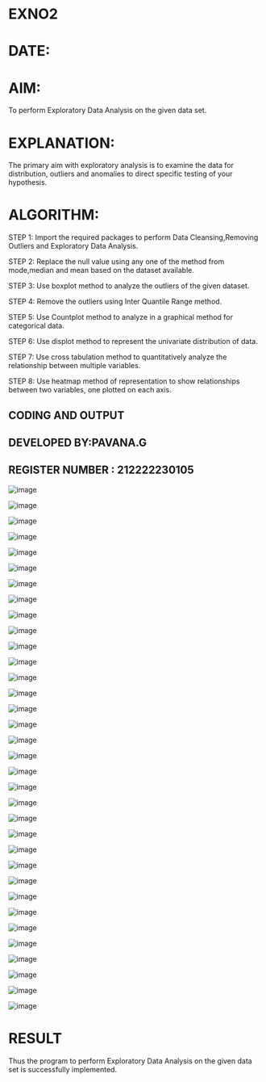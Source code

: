 # EXNO2
# DATE:
# AIM:
 To perform Exploratory Data Analysis on the given data set.
      
# EXPLANATION:
  The primary aim with exploratory analysis is to examine the data for distribution, outliers and anomalies to direct specific testing of your hypothesis.
  
# ALGORITHM:
STEP 1: Import the required packages to perform Data Cleansing,Removing Outliers and Exploratory Data Analysis.

STEP 2: Replace the null value using any one of the method from mode,median and mean based on the dataset available.

STEP 3: Use boxplot method to analyze the outliers of the given dataset.

STEP 4: Remove the outliers using Inter Quantile Range method.

STEP 5: Use Countplot method to analyze in a graphical method for categorical data.

STEP 6: Use displot method to represent the univariate distribution of data.

STEP 7: Use cross tabulation method to quantitatively analyze the relationship between multiple variables.

STEP 8: Use heatmap method of representation to show relationships between two variables, one plotted on each axis.

## CODING AND OUTPUT
## DEVELOPED BY:PAVANA.G
## REGISTER NUMBER : 212222230105
![image](https://github.com/SamyukthaSreenivasan/EXNO2DS/assets/119475703/862d52d2-4e22-4b7e-8b30-bfe7e1a5e2f1)

![image](https://github.com/SamyukthaSreenivasan/EXNO2DS/assets/119475703/1a7bef76-83b3-45fb-8a7b-0b4e13423fb8)

![image](https://github.com/SamyukthaSreenivasan/EXNO2DS/assets/119475703/289852c5-5aeb-4f67-bd3d-435b3d7577d0)

![image](https://github.com/SamyukthaSreenivasan/EXNO2DS/assets/119475703/98f9dbbe-db58-4cf4-aeb2-f026f99bbbcd)

![image](https://github.com/SamyukthaSreenivasan/EXNO2DS/assets/119475703/b23811d6-321b-43c5-a367-1983862db14a)

![image](https://github.com/SamyukthaSreenivasan/EXNO2DS/assets/119475703/632a5e9f-89ed-4987-8d8e-2c4eb80abcea)

![image](https://github.com/SamyukthaSreenivasan/EXNO2DS/assets/119475703/1ae72992-bbca-4691-9a65-fd7bf686b5a9)

![image](https://github.com/SamyukthaSreenivasan/EXNO2DS/assets/119475703/0c19a5b3-154c-4539-bd81-749ac932a565)

![image](https://github.com/SamyukthaSreenivasan/EXNO2DS/assets/119475703/00082c1d-d899-42a9-aecb-f430a09c7479)

![image](https://github.com/SamyukthaSreenivasan/EXNO2DS/assets/119475703/261b9777-24a5-4c75-9c6c-50eb498017c8)

![image](https://github.com/SamyukthaSreenivasan/EXNO2DS/assets/119475703/b7024e82-c026-424a-a397-b4d8300409de)

![image](https://github.com/SamyukthaSreenivasan/EXNO2DS/assets/119475703/97dc9f31-1cc8-4e94-a462-a2dfb6d86019)

![image](https://github.com/SamyukthaSreenivasan/EXNO2DS/assets/119475703/c2119a3f-3f73-4184-8e73-aba40215a3cb)

![image](https://github.com/SamyukthaSreenivasan/EXNO2DS/assets/119475703/f6e502a5-e967-4aac-baa3-90067b95c7d8)

![image](https://github.com/SamyukthaSreenivasan/EXNO2DS/assets/119475703/5042c756-e0d5-40db-b224-5ea179355cbf)

![image](https://github.com/SamyukthaSreenivasan/EXNO2DS/assets/119475703/1395d15c-a20f-4b90-877f-9c41bb8086f8)

![image](https://github.com/SamyukthaSreenivasan/EXNO2DS/assets/119475703/9e37ca39-9b4a-4154-b0c6-f97df1d3c9ef)

![image](https://github.com/SamyukthaSreenivasan/EXNO2DS/assets/119475703/c4392d46-f64b-4716-b011-8a0200e1ce13)

![image](https://github.com/SamyukthaSreenivasan/EXNO2DS/assets/119475703/7a29a356-a93d-4ecc-9467-a22ded071a8a)

![image](https://github.com/SamyukthaSreenivasan/EXNO2DS/assets/119475703/35401ec7-4f67-47b1-b8c9-af4e4cc8e602)

![image](https://github.com/SamyukthaSreenivasan/EXNO2DS/assets/119475703/58f0d1ea-6463-4c65-8e7b-cc51cd7abea1)

![image](https://github.com/SamyukthaSreenivasan/EXNO2DS/assets/119475703/bfa1678d-abaf-4a6d-bd61-83509727af37)

![image](https://github.com/SamyukthaSreenivasan/EXNO2DS/assets/119475703/6a5ee9b0-f3b4-44b9-8a24-e19a8fa7faa3)

![image](https://github.com/SamyukthaSreenivasan/EXNO2DS/assets/119475703/c9351d65-feb5-4474-938a-915c0369a237)

![image](https://github.com/SamyukthaSreenivasan/EXNO2DS/assets/119475703/3e316049-0fa0-4186-9913-a3563ae4412e)

![image](https://github.com/SamyukthaSreenivasan/EXNO2DS/assets/119475703/bb49ea76-2219-4b0d-a9ba-384df1a4a682)

![image](https://github.com/SamyukthaSreenivasan/EXNO2DS/assets/119475703/6683e6be-3bfe-4464-bcef-eddda36d3c5b)

![image](https://github.com/SamyukthaSreenivasan/EXNO2DS/assets/119475703/814e1325-cb3f-46fe-9038-dabc4c9448ea)

![image](https://github.com/SamyukthaSreenivasan/EXNO2DS/assets/119475703/1722f8d6-8c25-4354-bce6-d08001bd9ae1)

![image](https://github.com/SamyukthaSreenivasan/EXNO2DS/assets/119475703/cc0dd8f6-211f-4df4-9aaa-926e0e014a7c)

![image](https://github.com/SamyukthaSreenivasan/EXNO2DS/assets/119475703/0d987150-88ad-456a-99f3-5e88b0bbd05a)

![image](https://github.com/SamyukthaSreenivasan/EXNO2DS/assets/119475703/c434a2f2-1d7b-4261-ba58-4f81d781b817)

![image](https://github.com/SamyukthaSreenivasan/EXNO2DS/assets/119475703/215d8b3c-5cbe-4824-84dc-cecc96697d83)

![image](https://github.com/SamyukthaSreenivasan/EXNO2DS/assets/119475703/9e3dac99-f9cb-4cbe-a1e1-2888fc7439ce)

# RESULT
Thus the program to perform Exploratory Data Analysis on the given data set is successfully implemented.
